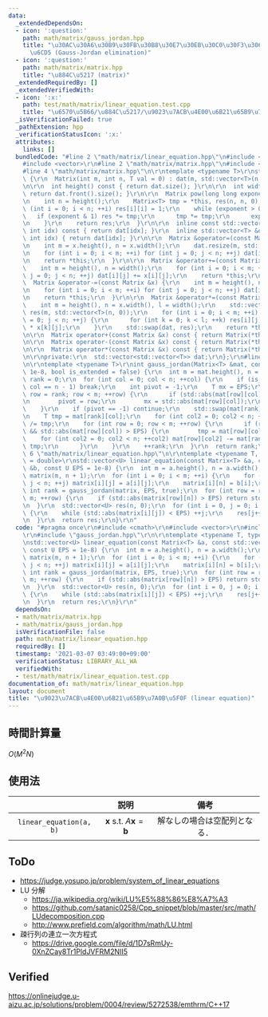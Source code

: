 ```yaml
---
data:
  _extendedDependsOn:
  - icon: ':question:'
    path: math/matrix/gauss_jordan.hpp
    title: "\u30AC\u30A6\u30B9\u30FB\u30B8\u30E7\u30EB\u30C0\u30F3\u306E\u6D88\u53BB\
      \u6CD5 (Gauss-Jordan elimination)"
  - icon: ':question:'
    path: math/matrix/matrix.hpp
    title: "\u884C\u5217 (matrix)"
  _extendedRequiredBy: []
  _extendedVerifiedWith:
  - icon: ':x:'
    path: test/math/matrix/linear_equation.test.cpp
    title: "\u6570\u5B66/\u884C\u5217/\u9023\u7ACB\u4E00\u6B21\u65B9\u7A0B\u5F0F"
  _isVerificationFailed: true
  _pathExtension: hpp
  _verificationStatusIcon: ':x:'
  attributes:
    links: []
  bundledCode: "#line 2 \"math/matrix/linear_equation.hpp\"\n#include <cmath>\r\n\
    #include <vector>\r\n#line 2 \"math/matrix/matrix.hpp\"\n#include <utility>\r\n\
    #line 4 \"math/matrix/matrix.hpp\"\n\r\ntemplate <typename T>\r\nstruct Matrix\
    \ {\r\n  Matrix(int m, int n, T val = 0) : dat(m, std::vector<T>(n, val)) {}\r\
    \n\r\n  int height() const { return dat.size(); }\r\n\r\n  int width() const {\
    \ return dat.front().size(); }\r\n\r\n  Matrix pow(long long exponent) const {\r\
    \n    int n = height();\r\n    Matrix<T> tmp = *this, res(n, n, 0);\r\n    for\
    \ (int i = 0; i < n; ++i) res[i][i] = 1;\r\n    while (exponent > 0) {\r\n   \
    \   if (exponent & 1) res *= tmp;\r\n      tmp *= tmp;\r\n      exponent >>= 1;\r\
    \n    }\r\n    return res;\r\n  }\r\n\r\n  inline const std::vector<T> &operator[](const\
    \ int idx) const { return dat[idx]; }\r\n  inline std::vector<T> &operator[](const\
    \ int idx) { return dat[idx]; }\r\n\r\n  Matrix &operator=(const Matrix &x) {\r\
    \n    int m = x.height(), n = x.width();\r\n    dat.resize(m, std::vector<T>(n));\r\
    \n    for (int i = 0; i < m; ++i) for (int j = 0; j < n; ++j) dat[i][j] = x[i][j];\r\
    \n    return *this;\r\n  }\r\n\r\n  Matrix &operator+=(const Matrix &x) {\r\n\
    \    int m = height(), n = width();\r\n    for (int i = 0; i < m; ++i) for (int\
    \ j = 0; j < n; ++j) dat[i][j] += x[i][j];\r\n    return *this;\r\n  }\r\n\r\n\
    \  Matrix &operator-=(const Matrix &x) {\r\n    int m = height(), n = width();\r\
    \n    for (int i = 0; i < m; ++i) for (int j = 0; j < n; ++j) dat[i][j] -= x[i][j];\r\
    \n    return *this;\r\n  }\r\n\r\n  Matrix &operator*=(const Matrix &x) {\r\n\
    \    int m = height(), n = x.width(), l = width();\r\n    std::vector<std::vector<T>>\
    \ res(m, std::vector<T>(n, 0));\r\n    for (int i = 0; i < m; ++i) for (int j\
    \ = 0; j < n; ++j) {\r\n      for (int k = 0; k < l; ++k) res[i][j] += dat[i][k]\
    \ * x[k][j];\r\n    }\r\n    std::swap(dat, res);\r\n    return *this;\r\n  }\r\
    \n\r\n  Matrix operator+(const Matrix &x) const { return Matrix(*this) += x; }\r\
    \n\r\n  Matrix operator-(const Matrix &x) const { return Matrix(*this) -= x; }\r\
    \n\r\n  Matrix operator*(const Matrix &x) const { return Matrix(*this) *= x; }\r\
    \n\r\nprivate:\r\n  std::vector<std::vector<T>> dat;\r\n};\r\n#line 5 \"math/matrix/gauss_jordan.hpp\"\
    \n\r\ntemplate <typename T>\r\nint gauss_jordan(Matrix<T> &mat, const T EPS =\
    \ 1e-8, bool is_extended = false) {\r\n  int m = mat.height(), n = mat.width(),\
    \ rank = 0;\r\n  for (int col = 0; col < n; ++col) {\r\n    if (is_extended &&\
    \ col == n - 1) break;\r\n    int pivot = -1;\r\n    T mx = EPS;\r\n    for (int\
    \ row = rank; row < m; ++row) {\r\n      if (std::abs(mat[row][col]) > mx) {\r\
    \n        pivot = row;\r\n        mx = std::abs(mat[row][col]);\r\n      }\r\n\
    \    }\r\n    if (pivot == -1) continue;\r\n    std::swap(mat[rank], mat[pivot]);\r\
    \n    T tmp = mat[rank][col];\r\n    for (int col2 = 0; col2 < n; ++col2) mat[rank][col2]\
    \ /= tmp;\r\n    for (int row = 0; row < m; ++row) {\r\n      if (row != rank\
    \ && std::abs(mat[row][col]) > EPS) {\r\n        tmp = mat[row][col];\r\n    \
    \    for (int col2 = 0; col2 < n; ++col2) mat[row][col2] -= mat[rank][col2] *\
    \ tmp;\r\n      }\r\n    }\r\n    ++rank;\r\n  }\r\n  return rank;\r\n}\r\n#line\
    \ 6 \"math/matrix/linear_equation.hpp\"\n\r\ntemplate <typename T, typename U\
    \ = double>\r\nstd::vector<U> linear_equation(const Matrix<T> &a, const std::vector<T>\
    \ &b, const U EPS = 1e-8) {\r\n  int m = a.height(), n = a.width();\r\n  Matrix<U>\
    \ matrix(m, n + 1);\r\n  for (int i = 0; i < m; ++i) {\r\n    for (int j = 0;\
    \ j < n; ++j) matrix[i][j] = a[i][j];\r\n    matrix[i][n] = b[i];\r\n  }\r\n \
    \ int rank = gauss_jordan(matrix, EPS, true);\r\n  for (int row = rank; row <\
    \ m; ++row) {\r\n    if (std::abs(matrix[row][n]) > EPS) return std::vector<U>();\r\
    \n  }\r\n  std::vector<U> res(n, 0);\r\n  for (int i = 0, j = 0; i < rank; ++i)\
    \ {\r\n    while (std::abs(matrix[i][j]) < EPS) ++j;\r\n    res[j++] = matrix[i][n];\r\
    \n  }\r\n  return res;\r\n}\r\n"
  code: "#pragma once\r\n#include <cmath>\r\n#include <vector>\r\n#include \"matrix.hpp\"\
    \r\n#include \"gauss_jordan.hpp\"\r\n\r\ntemplate <typename T, typename U = double>\r\
    \nstd::vector<U> linear_equation(const Matrix<T> &a, const std::vector<T> &b,\
    \ const U EPS = 1e-8) {\r\n  int m = a.height(), n = a.width();\r\n  Matrix<U>\
    \ matrix(m, n + 1);\r\n  for (int i = 0; i < m; ++i) {\r\n    for (int j = 0;\
    \ j < n; ++j) matrix[i][j] = a[i][j];\r\n    matrix[i][n] = b[i];\r\n  }\r\n \
    \ int rank = gauss_jordan(matrix, EPS, true);\r\n  for (int row = rank; row <\
    \ m; ++row) {\r\n    if (std::abs(matrix[row][n]) > EPS) return std::vector<U>();\r\
    \n  }\r\n  std::vector<U> res(n, 0);\r\n  for (int i = 0, j = 0; i < rank; ++i)\
    \ {\r\n    while (std::abs(matrix[i][j]) < EPS) ++j;\r\n    res[j++] = matrix[i][n];\r\
    \n  }\r\n  return res;\r\n}\r\n"
  dependsOn:
  - math/matrix/matrix.hpp
  - math/matrix/gauss_jordan.hpp
  isVerificationFile: false
  path: math/matrix/linear_equation.hpp
  requiredBy: []
  timestamp: '2021-03-07 03:49:00+09:00'
  verificationStatus: LIBRARY_ALL_WA
  verifiedWith:
  - test/math/matrix/linear_equation.test.cpp
documentation_of: math/matrix/linear_equation.hpp
layout: document
title: "\u9023\u7ACB\u4E00\u6B21\u65B9\u7A0B\u5F0F (linear equation)"
---
```



## 時間計算量

$O(M^2 N)$


## 使用法

||説明|備考|
|:--:|:--:|:--:|
|`linear_equation(a, b)`|$\boldsymbol{x} \text{ s.t. } A \boldsymbol{x} = \boldsymbol{b}$|解なしの場合は空配列となる．|


## ToDo

- https://judge.yosupo.jp/problem/system_of_linear_equations
- LU 分解
  - https://ja.wikipedia.org/wiki/LU%E5%88%86%E8%A7%A3
  - https://github.com/satanic0258/Cpp_snippet/blob/master/src/math/LUdecomposition.cpp
  - http://www.prefield.com/algorithm/math/LU.html
- 疎行列の連立一次方程式
  - https://drive.google.com/file/d/1D7sRmUy-0XnZCay8Tr1PldJVFRM2NII5


## Verified

https://onlinejudge.u-aizu.ac.jp/solutions/problem/0004/review/5272538/emthrm/C++17
